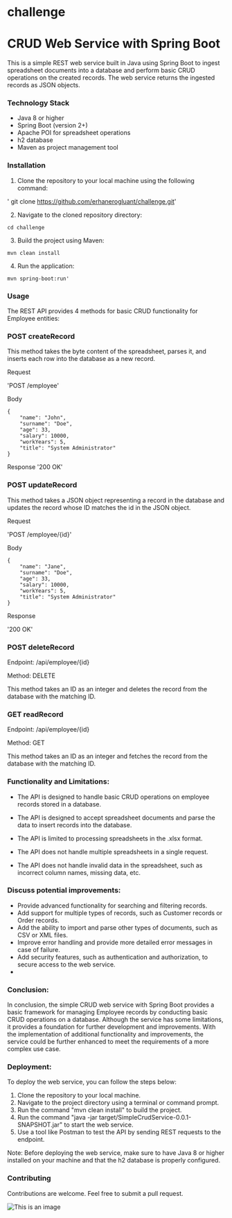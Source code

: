# challenge
# CRUD Web Service with Spring Boot
This is a simple REST web service built in Java using Spring Boot to ingest spreadsheet documents into a database and perform basic CRUD operations on the created records. The web service returns the ingested records as JSON objects.

### Technology Stack
* Java 8 or higher
* Spring Boot (version 2+)
* Apache POI for spreadsheet operations
* h2 database
* Maven as project management tool
### Installation
1. Clone the repository to your local machine using the following command:

' git clone https://github.com/erhanerogluant/challenge.git'

2. Navigate to the cloned repository directory:

``` 
cd challenge
```

3. Build the project using Maven:
```
mvn clean install 
```

4. Run the application:

```
mvn spring-boot:run'
```

### Usage
The REST API provides 4 methods for basic CRUD functionality for Employee entities:

### POST createRecord
This method takes the byte content of the spreadsheet, parses it, and inserts each row into the database as a new record.

Request

'POST /employee'

Body
```
{
	"name": "John",
	"surname": "Doe",
	"age": 33,
	"salary": 10000,
	"workYears": 5,
	"title": "System Administrator"
}
```
Response
'200 OK'

### POST updateRecord

This method takes a JSON object representing a record in the database and updates the record whose ID matches the id in the JSON object.

Request

'POST /employee/{id}'

Body
```
{
	"name": "Jane",
	"surname": "Doe",
	"age": 33,
	"salary": 10000,
	"workYears": 5,
	"title": "System Administrator"
}
```
Response

'200 OK'

### POST deleteRecord

Endpoint: /api/employee/{id}

Method: DELETE

This method takes an ID as an integer and deletes the record from the database with the matching ID.

### GET readRecord

Endpoint: /api/employee/{id}

Method: GET

This method takes an ID as an integer and fetches the record from the database with the matching ID.

### Functionality and Limitations:

* The API is designed to handle basic CRUD operations on employee records stored in a database. 

* The API is designed to accept spreadsheet documents and parse the data to insert records into the database.

* The API is limited to processing spreadsheets in the .xlsx format.

* The API does not handle multiple spreadsheets in a single request.

* The API does not handle invalid data in the spreadsheet, such as incorrect column names, missing data, etc.

### Discuss potential improvements:

* Provide advanced functionality for searching and filtering records.
* Add support for multiple types of records, such as Customer records or Order records.
* Add the ability to import and parse other types of documents, such as CSV or XML files.
* Improve error handling and provide more detailed error messages in case of failure.
* Add security features, such as authentication and authorization, to secure access to the web service.
* 
### Conclusion:

In conclusion, the simple CRUD web service with Spring Boot provides a basic framework for managing Employee records by conducting basic CRUD operations on a database. Although the service has some limitations, it provides a foundation for further development and improvements. With the implementation of additional functionality and improvements, the service could be further enhanced to meet the requirements of a more complex use case.

### Deployment:

To deploy the web service, you can follow the steps below:

1. Clone the repository to your local machine.
2. Navigate to the project directory using a terminal or command prompt.
3. Run the command "mvn clean install" to build the project.
4. Run the command "java -jar target/SimpleCrudService-0.0.1-SNAPSHOT.jar" to start the web service.
5. Use a tool like Postman to test the API by sending REST requests to the endpoint.

Note: Before deploying the web service, make sure to have Java 8 or higher installed on your machine and that the h2 database is properly configured.

### Contributing

Contributions are welcome. Feel free to submit a pull request.

![This is an image](https://myoctocat.com/assets/images/base-octocat.svg)
